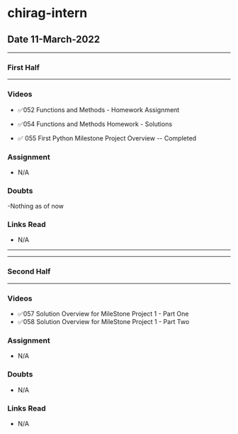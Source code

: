 # chirag-intern

## Date 11-March-2022

<hr>

### First Half

<hr>

### Videos

- ✅052 Functions and Methods - Homework Assignment
- ✅054 Functions and Methods Homework - Solutions

- ✅ 055 First Python Milestone Project Overview -- Completed

### Assignment

- N/A

### Doubts

-Nothing as of now

### Links Read

- N/A

<hr>
<hr>

### Second Half

<hr>

### Videos

- ✅057 Solution Overview for MileStone Project 1 - Part One
- ✅058 Solution Overview for MileStone Project 1 - Part Two

### Assignment

- N/A

### Doubts

- N/A

### Links Read

- N/A
